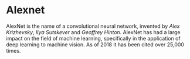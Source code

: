 # Alexnet
AlexNet is the name of a convolutional neural network, invented by *Alex Krizhevsky*, *Ilya Sutskever* and *Geoffrey Hinton*. AlexNet has had a large impact on the field of machine learning, specifically in the application of deep learning to machine vision. As of 2018 it has been cited over 25,000 times.
